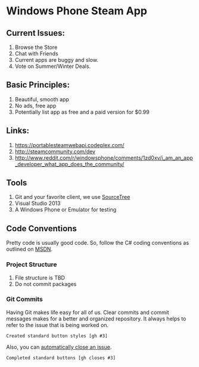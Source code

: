Windows Phone Steam App
=======================

## Current Issues:
1. Browse the Store
2. Chat with Friends
3. Current apps are buggy and slow.
4. Vote on Summer/Winter Deals.

## Basic Principles:
1.  Beautiful, smooth app
2.  No ads, free app
3.  Potentially list app as free and a paid version for $0.99

## Links:
1. https://portablesteamwebapi.codeplex.com/
2. http://steamcommunity.com/dev
3. http://www.reddit.com/r/windowsphone/comments/1zd0xv/i_am_an_app_developer_what_app_does_the_community/

## Tools
1. Git and your favorite client, we use [SourceTree](http://www.sourcetreeapp.com/)
2. Visual Studio 2013
3. A Windows Phone or Emulator for testing

## Code Conventions

Pretty code is usually good code. So, follow the C# coding conventions as outlined on [MSDN](http://msdn.microsoft.com/en-us/library/ff926074.aspx).

### Project Structure
1. File structure is TBD
2. Do not commit packages

### Git Commits
Having Git makes life easy for all of us. Clear commits and commit messages makes for a better and organized repository. It always helps to refer to the issue that is being worked on.

	Created standard button styles [gh #3]

Also, you can [automatically close an issue](https://help.github.com/articles/closing-issues-via-commit-messages).

	Completed standard buttons [gh closes #3]
